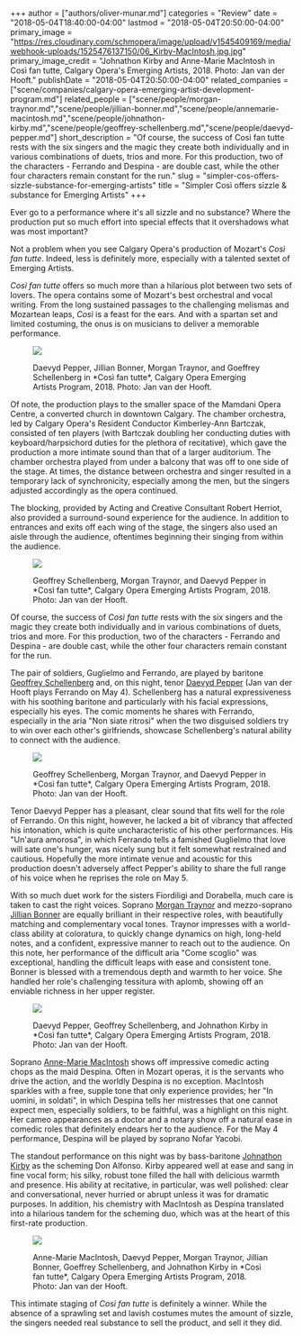 +++
author = ["authors/oliver-munar.md"]
categories = "Review"
date = "2018-05-04T18:40:00-04:00"
lastmod = "2018-05-04T20:50:00-04:00"
primary_image = "https://res.cloudinary.com/schmopera/image/upload/v1545409169/media/webhook-uploads/1525476137150/06_Kirby-MacIntosh.jpg.jpg"
primary_image_credit = "Johnathon Kirby and Anne-Marie MacIntosh in Così fan tutte, Calgary Opera's Emerging Artists, 2018. Photo: Jan van der Hooft."
publishDate = "2018-05-04T20:50:00-04:00"
related_companies = ["scene/companies/calgary-opera-emerging-artist-development-program.md"]
related_people = ["scene/people/morgan-traynor.md","scene/people/jillian-bonner.md","scene/people/annemarie-macintosh.md","scene/people/johnathon-kirby.md","scene/people/geoffrey-schellenberg.md","scene/people/daevyd-pepper.md"]
short_description = "Of course, the success of Così fan tutte rests with the six singers and the magic they create both individually and in various combinations of duets, trios and more. For this production, two of the characters - Ferrando and Despina - are double cast, while the other four characters remain constant for the run."
slug = "simpler-cos-offers-sizzle-substance-for-emerging-artists"
title = "Simpler Così offers sizzle &amp; substance for Emerging Artists"
+++

Ever go to a performance where it's all sizzle and no substance? Where the production put so much effort into special effects that it overshadows what was most important?

Not a problem when you see Calgary Opera's production of Mozart's *Così fan tutte*. Indeed, less is definitely more, especially with a talented sextet of Emerging Artists.

*Così fan tutte* offers so much more than a hilarious plot between two sets of lovers. The opera contains some of Mozart's best orchestral and vocal writing. From the long sustained passages to the challenging melismas and Mozartean leaps, *Così* is a feast for the ears. And with a spartan set and limited costuming, the onus is on musicians to deliver a memorable performance.

<figure data-type="image">

![](https://res.cloudinary.com/schmopera/image/upload/v1545409169/media/webhook-uploads/1525473544265/01_Pepper-Bonner-Traynor-Schellenberg.jpg.jpg)
<figcaption>Daevyd Pepper, Jillian Bonner, Morgan Traynor, and Goeffrey Schellenberg in *Così fan tutte*, Calgary Opera Emerging Artists Program, 2018. Photo: Jan van der Hooft.</figcaption>
</figure>

Of note, the production plays to the smaller space of the Mamdani Opera Centre, a converted church in downtown Calgary. The chamber orchestra, led by Calgary Opera's Resident Conductor Kimberley-Ann Bartczak, consisted of ten players (with Bartczak doubling her conducting duties with keyboard/harpsichord duties for the plethora of recitative), which gave the production a more intimate sound than that of a larger auditorium. The chamber orchestra played from under a balcony that was off to one side of the stage. At times, the distance between orchestra and singer resulted in a temporary lack of synchronicity, especially among the men, but the singers adjusted accordingly as the opera continued.

The blocking, provided by Acting and Creative Consultant Robert Herriot, also provided a surround-sound experience for the audience. In addition to entrances and exits off each wing of the stage, the singers also used an aisle through the audience, oftentimes beginning their singing from within the audience.

<figure data-type="image">

![](https://res.cloudinary.com/schmopera/image/upload/v1545409169/media/webhook-uploads/1525473552064/02_Schellenberg-Traynor-Pepper.jpg.jpg)
<figcaption>Geoffrey Schellenberg, Morgan Traynor, and Daevyd Pepper in *Così fan tutte*, Calgary Opera Emerging Artists Program, 2018. Photo: Jan van der Hooft.</figcaption>
</figure>

Of course, the success of *Così fan tutte* rests with the six singers and the magic they create both individually and in various combinations of duets, trios and more. For this production, two of the characters - Ferrando and Despina - are double cast, while the other four characters remain constant for the run.

The pair of soldiers, Guglielmo and Ferrando, are played by baritone [Geoffrey Schellenberg](/scene/people/geoffrey-schellenberg/) and, on this night, tenor [Daevyd Pepper](/scene/people/daevyd-pepper/) (Jan van der Hooft plays Ferrando on May 4). Schellenberg has a natural expressiveness with his soothing baritone and particularly with his facial expressions, especially his eyes. The comic moments he shares with Ferrando, especially in the aria "Non siate ritrosi" when the two disguised soldiers try to win over each other's girlfriends, showcase Schellenberg's natural ability to connect with the audience. 

<figure data-type="image">

![](https://res.cloudinary.com/schmopera/image/upload/v1545409169/media/webhook-uploads/1525473560516/03_Schellenberg-Traynor-Pepper.jpg.jpg)
<figcaption>Geoffrey Schellenberg, Morgan Traynor, and Daevyd Pepper in *Così fan tutte*, Calgary Opera Emerging Artists Program, 2018. Photo: Jan van der Hooft.</figcaption>
</figure>

Tenor Daevyd Pepper has a pleasant, clear sound that fits well for the role of Ferrando. On this night, however, he lacked a bit of vibrancy that affected his intonation, which is quite uncharacteristic of his other performances. His "Un'aura amorosa", in which Ferrando tells a famished Guglielmo that love will sate one's hunger, was nicely sung but it felt somewhat restrained and cautious. Hopefully the more intimate venue and acoustic for this production doesn't adversely affect Pepper's ability to share the full range of his voice when he reprises the role on May 5.

With so much duet work for the sisters Fiordiligi and Dorabella, much care is taken to cast the right voices. Soprano [Morgan Traynor](/scene/people/morgan-traynor/) and mezzo-soprano [Jillian Bonner](/scene/people/jillian-bonner/) are equally brilliant in their respective roles, with beautifully matching and complementary vocal tones. Traynor impresses with a world-class ability at coloratura, to quickly change dynamics on high, long-held notes, and a confident, expressive manner to reach out to the audience. On this note, her performance of the difficult aria "Come scoglio" was exceptional, handling the difficult leaps with ease and consistent tone. Bonner is blessed with a tremendous depth and warmth to her voice. She handled her role's challenging tessitura with aplomb, showing off an enviable richness in her upper register.

<figure data-type="image">

![](https://res.cloudinary.com/schmopera/image/upload/v1545409169/media/webhook-uploads/1525473582183/04_Pepper-Schellenberg-Kirby.jpg.jpg)
<figcaption>Daevyd Pepper, Geoffrey Schellenberg, and Johnathon Kirby in *Così fan tutte*, Calgary Opera Emerging Artists Program, 2018. Photo: Jan van der Hooft.</figcaption>
</figure>

Soprano [Anne-Marie MacIntosh](/scene/people/anne-marie-macintosh/) shows off impressive comedic acting chops as the maid Despina. Often in Mozart operas, it is the servants who drive the action, and the worldly Despina is no exception. MacIntosh sparkles with a free, supple tone that only experience provides; her "In uomini, in soldati", in which Despina tells her mistresses that one cannot expect men, especially soldiers, to be faithful, was a highlight on this night. Her cameo appearances as a doctor and a notary show off a natural ease in comedic roles that definitely endears her to the audience. For the May 4 performance, Despina will be played by soprano Nofar Yacobi.

The standout performance on this night was by bass-baritone [Johnathon Kirby](/scene/people/johnathon-kirby/) as the scheming Don Alfonso. Kirby appeared well at ease and sang in fine vocal form; his silky, robust tone filled the hall with delicious warmth and presence. His ability at recitative, in particular, was well polished: clear and conversational, never hurried or abrupt unless it was for dramatic purposes. In addition, his chemistry with MacIntosh as Despina translated into a hilarious tandem for the scheming duo, which was at the heart of this first-rate production.

<figure data-type="image">

![](https://res.cloudinary.com/schmopera/image/upload/v1545409169/media/webhook-uploads/1525473591782/05_MacIntosh-Pepper-Traynor-Bonner-Schellenberg-Kirby.jpg.jpg)
<figcaption>Anne-Marie MacIntosh, Daevyd Pepper, Morgan Traynor, Jillian Bonner, Goeffrey Schellenberg, and Johnathon Kirby in *Così fan tutte*, Calgary Opera Emerging Artists Program, 2018. Photo: Jan van der Hooft.</figcaption>
</figure>

This intimate staging of *Così fan tutte* is definitely a winner. While the absence of a sprawling set and lavish costumes mutes the amount of sizzle, the singers needed real substance to sell the product, and sell it they did.
